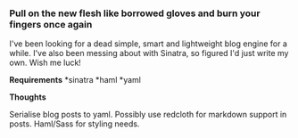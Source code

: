 ### Pull on the new flesh like borrowed gloves and burn your fingers once again ###

I've been looking for a dead simple, smart and lightweight blog engine for a while. I've also been messing about with Sinatra, so figured I'd just write my own. Wish me luck!

**Requirements**
*sinatra
*haml
*yaml

**Thoughts**

Serialise blog posts to yaml. Possibly use redcloth for markdown support in posts. Haml/Sass for styling needs.

